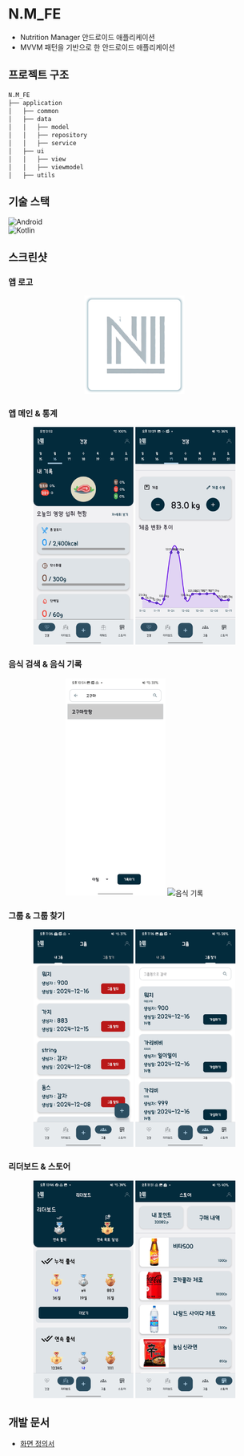 # N.M_FE
- Nutrition Manager 안드로이드 애플리케이션
- MVVM 패턴을 기반으로 한 안드로이드 애플리케이션

## 프로젝트 구조
```
N.M_FE
├── application
│   ├── common
│   ├── data
│   │   ├── model
│   │   ├── repository
│   │   ├── service
│   ├── ui
│   │   ├── view
│   │   ├── viewmodel
│   ├── utils
```

## 기술 스택
![Android](https://img.shields.io/badge/Android-3DDC84?style=for-the-badge&logo=android&logoColor=white)  
![Kotlin](https://img.shields.io/badge/Kotlin-0095D5?style=for-the-badge&logo=kotlin&logoColor=white)

## 스크린샷
### 앱 로고
<p align="center">
  <img src="./assets/images/app_logo.png" alt="로고" width="200"/>
</p>

### 앱 메인 & 통계
<p align="center">
  <img src="./assets/images/app_main.png" alt="메인 화면" width="200"/>
  <img src="./assets/images/app_statistics.png" alt="통계" width="200"/>
</p>

### 음식 검색 & 음식 기록
<p align="center">
  <img src="./assets/images/app_record.png" alt="음식 기록" width="200"/>
  <img src="./assets/images/app_record.gif" alt="음식 기록" width="200"/>
</p>

### 그룹 & 그룹 찾기
<p align="center">
  <img src="./assets/images/app_group.png" alt="그룹" width="200"/>
  <img src="./assets/images/app_find_group.png" alt="그룹 찾기" width="200"/>
</p>

### 리더보드 & 스토어
<p align="center">
  <img src="./assets/images/app_rank.png" alt="리더보드" width="200"/>
  <img src="./assets/images/app_store.png" alt="스토어" width="200"/>
</p>

## 개발 문서
- [화면 정의서](./assets/docs/애플리케이션_화면정의서.pdf)
